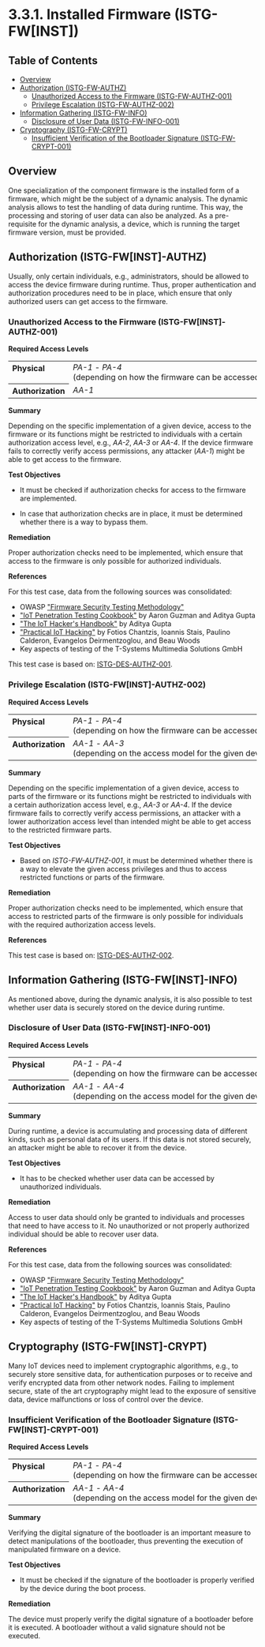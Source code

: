 # 3.3.1. Installed Firmware (ISTG-FW[INST])

## Table of Contents
* [Overview](#overview)
* [Authorization (ISTG-FW-AUTHZ)](#authorization-istg-fw[inst]-authz)
  * [Unauthorized Access to the Firmware (ISTG-FW-AUTHZ-001)](#unauthorized-access-to-the-firmware-istg-fw[inst]-authz-001)
  * [Privilege Escalation (ISTG-FW-AUTHZ-002)](#privilege-escalation-istg-fw[inst]-authz-002)
* [Information Gathering (ISTG-FW-INFO)](#information-gathering-istg-fw[inst]-info)
  * [Disclosure of User Data (ISTG-FW-INFO-001)](#disclosure-of-user-data-istg-fw[inst]-info-001)
* [Cryptography (ISTG-FW-CRYPT)](#cryptography-istg-fw[inst]-crypt)
  * [Insufficient Verification of the Bootloader Signature (ISTG-FW-CRYPT-001)](#insufficient-verification-of-the-bootloader-signature-istg-fw[inst]-crypt-001)




## Overview

One specialization of the component firmware is the installed form of a firmware, which might be the subject of a dynamic analysis. The dynamic analysis allows to test the handling of data during runtime. This way, the processing and storing of user data can also be analyzed. As a pre-requisite for the dynamic analysis, a device, which is running the target firmware version, must be provided.



## Authorization (ISTG-FW[INST]-AUTHZ)

Usually, only certain individuals, e.g., administrators, should be allowed to access the device firmware during runtime. Thus, proper authentication and authorization procedures need to be in place, which ensure that only authorized users can get access to the firmware.

### Unauthorized Access to the Firmware (ISTG-FW[INST]-AUTHZ-001)

**Required Access Levels**

<table width="100%">
	<tr valign="top">
		<th width="1%" align="left">Physical</th>
 <td><i>PA-1</i> - <i>PA-4</i><br>(depending on how the firmware can be accessed, e.g., via an internal/physical debugging interface or remotely via SSH)</td>
	</tr>
	<tr valign="top">
		<th align="left">Authorization</th>
		<td><i>AA-1</i></td>
	</tr>
</table>

**Summary**

Depending on the specific implementation of a given device, access to the firmware or its functions might be restricted to individuals with a certain authorization access level, e.g., *AA-2*, *AA-3* or *AA-4*. If the device firmware fails to correctly verify access permissions, any attacker (*AA-1*) might be able to get access to the firmware.

**Test Objectives**

- It must be checked if authorization checks for access to the firmware are implemented.

- In case that authorization checks are in place, it must be determined whether there is a way to bypass them.

**Remediation**

Proper authorization checks need to be implemented, which ensure that access to the firmware is only possible for authorized individuals.

**References**

For this test case, data from the following sources was consolidated:

* OWASP ["Firmware Security Testing Methodology"][owasp_fstm]
* ["IoT Penetration Testing Cookbook"][iot_penetration_testing_cookbook] by Aaron Guzman and Aditya Gupta
* ["The IoT Hacker's Handbook"][iot_hackers_handbook] by Aditya Gupta
* ["Practical IoT Hacking"][practical_iot_hacking] by Fotios Chantzis, Ioannis Stais, Paulino Calderon, Evangelos Deirmentzoglou, and Beau Woods
* Key aspects of testing of the T-Systems Multimedia Solutions GmbH

This test case is based on: [ISTG-DES-AUTHZ-001](../data_exchange_services/README.md#unauthorized-access-to-the-data-exchange-service-istg-des-authz-001).

### Privilege Escalation (ISTG-FW[INST]-AUTHZ-002)

**Required Access Levels**

<table width="100%">
	<tr valign="top">
		<th width="1%" align="left">Physical</th>
 <td><i>PA-1</i> - <i>PA-4</i><br>(depending on how the firmware can be accessed, e.g., via an internal/physical debugging interface or remotely via SSH)</td>
	</tr>
	<tr valign="top">
		<th align="left">Authorization</th>
		<td><i>AA-1</i> - <i>AA-3</i><br>(depending on the access model for the given device) </td>
	</tr>
</table>

**Summary**

Depending on the specific implementation of a given device, access to parts of the firmware or its functions might be restricted to individuals with a certain authorization access level, e.g., *AA-3* or *AA-4*. If the device firmware fails to correctly verify access permissions, an attacker with a lower authorization access level than intended might be able to get access to the restricted firmware parts.

**Test Objectives**

- Based on *ISTG-FW-AUTHZ-001*, it must be determined whether there is a way to elevate the given access privileges and thus to access restricted functions or parts of the firmware.

**Remediation**

Proper authorization checks need to be implemented, which ensure that access to restricted parts of the firmware is only possible for individuals with the required authorization access levels.

**References**

This test case is based on: [ISTG-DES-AUTHZ-002](../data_exchange_services/README.md#privilege-escalation-istg-des-authz-002).



## Information Gathering (ISTG-FW[INST]-INFO)

As mentioned above, during the dynamic analysis, it is also possible to test whether user data is securely stored on the device during runtime.

### Disclosure of User Data (ISTG-FW[INST]-INFO-001)

**Required Access Levels**

<table width="100%">
	<tr valign="top">
		<th width="1%" align="left">Physical</th>
 <td><i>PA-1</i> - <i>PA-4</i><br>(depending on how the firmware can be accessed, e.g., via an internal/physical debugging interface or remotely via SSH)</td>
	</tr>
	<tr valign="top">
		<th align="left">Authorization</th>
		<td><i>AA-1</i> - <i>AA-4</i><br>(depending on the access model for the given device) </td>
	</tr>
</table>

**Summary**

During runtime, a device is accumulating and processing data of different kinds, such as personal data of its users. If this data is not stored securely, an attacker might be able to recover it from the device.

**Test Objectives**

- It has to be checked whether user data can be accessed by unauthorized individuals.

**Remediation**

Access to user data should only be granted to individuals and processes that need to have access to it. No unauthorized or not properly authorized individual should be able to recover user data.

**References**

For this test case, data from the following sources was consolidated:

* OWASP ["Firmware Security Testing Methodology"][owasp_fstm]
* ["IoT Penetration Testing Cookbook"][iot_penetration_testing_cookbook] by Aaron Guzman and Aditya Gupta
* ["The IoT Hacker's Handbook"][iot_hackers_handbook] by Aditya Gupta
* ["Practical IoT Hacking"][practical_iot_hacking] by Fotios Chantzis, Ioannis Stais, Paulino Calderon, Evangelos Deirmentzoglou, and Beau Woods
* Key aspects of testing of the T-Systems Multimedia Solutions GmbH



## Cryptography (ISTG-FW[INST]-CRYPT)

Many IoT devices need to implement cryptographic algorithms, e.g., to securely store sensitive data, for authentication purposes or to receive and verify encrypted data from other network nodes. Failing to implement secure, state of the art cryptography might lead to the exposure of sensitive data, device malfunctions or loss of control over the device.

### Insufficient Verification of the Bootloader Signature (ISTG-FW[INST]-CRYPT-001)

**Required Access Levels**

<table width="100%">
	<tr valign="top">
		<th width="1%" align="left">Physical</th>
 <td><i>PA-1</i> - <i>PA-4</i><br>(depending on how the firmware can be accessed, e.g., via an internal/physical debugging interface or remotely via SSH)</td>
	</tr>
	<tr valign="top">
		<th align="left">Authorization</th>
		<td><i>AA-1</i> - <i>AA-4</i><br>(depending on the access model for the given device) </td>
	</tr>
</table>

**Summary**

Verifying the digital signature of the bootloader is an important measure to detect manipulations of the bootloader, thus preventing the execution of manipulated firmware on a device.

**Test Objectives**

- It must be checked if the signature of the bootloader is properly verified by the device during the boot process.

**Remediation**

The device must properly verify the digital signature of a bootloader before it is executed. A bootloader without a valid signature should not be executed.



[owasp_fstm]: https://github.com/scriptingxss/owasp-fstm	"OWASP Firmware Security Testing Methodology"
[iot_penetration_testing_cookbook]: https://www.packtpub.com/product/iot-penetration-testing-cookbook/9781787280571	"IoT Penetration Testing Cookbook"
[iot_hackers_handbook]: https://link.springer.com/book/10.1007/978-1-4842-4300-8	"The IoT Hacker's Handbook"
[practical_iot_hacking]: https://nostarch.com/practical-iot-hacking	"Practical IoT Hacking"